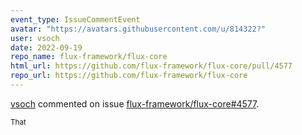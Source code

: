 ```yaml
---
event_type: IssueCommentEvent
avatar: "https://avatars.githubusercontent.com/u/814322?"
user: vsoch
date: 2022-09-19
repo_name: flux-framework/flux-core
html_url: https://github.com/flux-framework/flux-core/pull/4577
repo_url: https://github.com/flux-framework/flux-core
---
```


<a href='https://github.com/vsoch' target='_blank'>vsoch</a> commented on issue <a href='https://github.com/flux-framework/flux-core/pull/4577' target='_blank'>flux-framework/flux-core#4577</a>.

<small>That